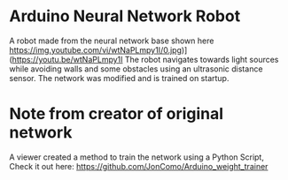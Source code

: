 # Arduino Neural Network Robot
A robot made from the neural network base shown here https://img.youtube.com/vi/wtNaPLmpy1I/0.jpg)](https://youtu.be/wtNaPLmpy1I
The robot navigates towards light sources while avoiding walls and some obstacles using an ultrasonic distance sensor.
The network was modified and is trained on startup.

# Note from creator of original network
A viewer created a method to train the network using a Python Script, Check it out here: https://github.com/JonComo/Arduino_weight_trainer

